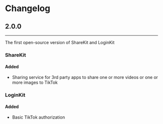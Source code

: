 # Changelog


## 2.0.0
---
The first open-source version of ShareKit and LoginKit
 
### ShareKit
#### Added 
* Sharing service for 3rd party apps to share one or more videos or one or more images to TikTok    

### LoginKit
#### Added
* Basic TikTok authorization 



